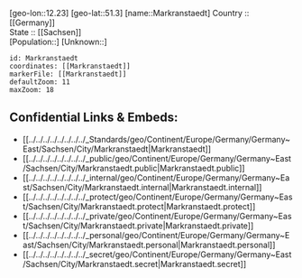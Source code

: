 ﻿---
location: [51.3,12.23] 
mapzoom: [7,12] 
mapmarker: city 
type: City
tags:
- geo/City


SpocWebEntityId: 32314
isDeleted: false
confidential: public

---
[geo-lon::12.23] 
[geo-lat::51.3] 
[name::Markranstaedt] 
Country :: [[Germany]]  
State :: [[Sachsen]]  
[Population::] 
[Unknown::] 


```leaflet
id: Markranstaedt
coordinates: [[Markranstaedt]] 
markerFile: [[Markranstaedt]] 
defaultZoom: 11 
maxZoom: 18
```


## Confidential Links & Embeds: 
- [[../../../../../../../../_Standards/geo/Continent/Europe/Germany/Germany~East/Sachsen/City/Markranstaedt|Markranstaedt]] 
- [[../../../../../../../../_public/geo/Continent/Europe/Germany/Germany~East/Sachsen/City/Markranstaedt.public|Markranstaedt.public]] 
- [[../../../../../../../../_internal/geo/Continent/Europe/Germany/Germany~East/Sachsen/City/Markranstaedt.internal|Markranstaedt.internal]] 
- [[../../../../../../../../_protect/geo/Continent/Europe/Germany/Germany~East/Sachsen/City/Markranstaedt.protect|Markranstaedt.protect]] 
- [[../../../../../../../../_private/geo/Continent/Europe/Germany/Germany~East/Sachsen/City/Markranstaedt.private|Markranstaedt.private]] 
- [[../../../../../../../../_personal/geo/Continent/Europe/Germany/Germany~East/Sachsen/City/Markranstaedt.personal|Markranstaedt.personal]] 
- [[../../../../../../../../_secret/geo/Continent/Europe/Germany/Germany~East/Sachsen/City/Markranstaedt.secret|Markranstaedt.secret]] 
